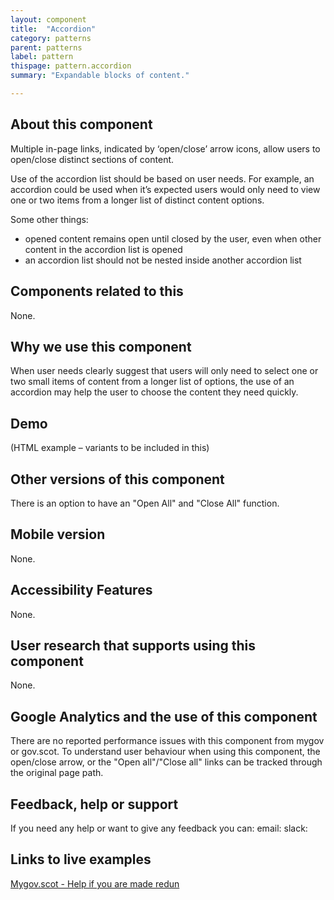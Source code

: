 ```yaml
---
layout: component
title:  "Accordion"
category: patterns
parent: patterns
label: pattern
thispage: pattern.accordion
summary: "Expandable blocks of content."

---
```


## About this component

Multiple in-page links, indicated by ‘open/close’ arrow icons, allow users to open/close distinct sections of content.

Use of the accordion list should be based on user needs. For example, an accordion could be used when it’s expected users would only need to view one or two items from a longer list of distinct content options.

Some other things:
* opened content remains open until closed by the user, even when other content in the accordion list is opened
* an accordion list should not be nested inside another accordion list

## Components related to this

None.

## Why we use this component

When user needs clearly suggest that users will only need to select one or two small items of content from a longer list of options, the use of an accordion may help the user to choose the content they need quickly.

## Demo

(HTML example – variants to be included in this)

## Other versions of this component

There is an option to have an "Open All" and "Close All" function.

## Mobile version

None.

## Accessibility Features

None.

## User research that supports using this component

None.

## Google Analytics and the use of this component

There are no reported performance issues with this component from mygov or gov.scot.
To understand user behaviour when using this component, the open/close arrow, or the "Open all"/"Close all" links can be tracked through the original page path.

## Feedback, help or support

If you need any help or want to give any feedback you can:
email:
slack:

## Links to live examples

[Mygov.scot - Help if you are made redun](https://www.mygov.scot/legal-advice/)
